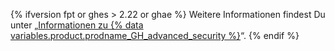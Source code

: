 {% ifversion fpt or ghes > 2.22 or ghae %}
Weitere Informationen findest Du unter „[Informationen zu {% data variables.product.prodname_GH_advanced_security %}](/github/getting-started-with-github/about-github-advanced-security)“.
{% endif %}
